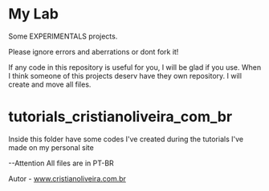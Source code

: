 My Lab
==========
Some EXPERIMENTALS projects.

Please ignore errors and aberrations or dont fork it! 

If any code in this repository is useful for you, I will be glad if you use.
When I think someone of this projects deserv have they own repository. I will create and move all files.

tutorials_cristianoliveira_com_br
===
Inside this folder have some codes I've created during the tutorials I've made on my personal site

--Attention 
All files are in PT-BR

Autor - www.cristianoliveira.com.br
